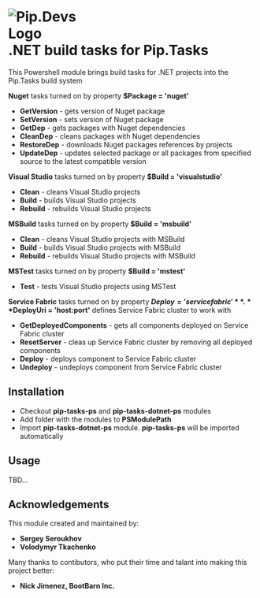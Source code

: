 # <img src="https://github.com/pip-tasks/pip-tasks-ps/raw/master/artifacts/logo.png" alt="Pip.Devs Logo" style="max-width:30%"> <br/> .NET build tasks for Pip.Tasks

This Powershell module brings build tasks for .NET projects into the Pip.Tasks build system

**Nuget** tasks turned on by property **$Package = 'nuget'**
* **GetVersion** - gets version of Nuget package
* **SetVersion** - sets version of Nuget package
* **GetDep** - gets packages with Nuget dependencies
* **CleanDep** - cleans packages with Nuget dependencies
* **RestoreDep** - downloads Nuget packages references by projects 
* **UpdateDep** - updates selected package or all packages from specified source to the latest compatible version

**Visual Studio** tasks turned on by property **$Build = 'visualstudio'**
* **Clean** - cleans Visual Studio projects
* **Build** - builds Visual Studio projects 
* **Rebuild** - rebuilds Visual Studio projects 

**MSBuild** tasks turned on by property **$Build = 'msbuild'**
* **Clean** - cleans Visual Studio projects with MSBuild
* **Build** - builds Visual Studio projects  with MSBuild
* **Rebuild** - rebuilds Visual Studio projects with MSBuild

**MSTest** tasks turned on by property **$Build = 'mstest'**
* **Test** - tests Visual Studio projects using MSTest

**Service Fabric** tasks turned on by property **$Deploy = 'servicefabric'**. 
**$DeployUri = 'host:port'** defines Service Fabric cluster to work with
* **GetDeployedComponents** - gets all components deployed on Service Fabric cluster
* **ResetServer** - cleas up Service Fabric cluster by removing all deployed components
* **Deploy** - deploys component to Service Fabric cluster
* **Undeploy** - undeploys component from Service Fabric cluster

## Installation

* Checkout **pip-tasks-ps** and **pip-tasks-dotnet-ps** modules
* Add folder with the modules to **PSModulePath**
* Import **pip-tasks-dotnet-ps** module. **pip-tasks-ps** will be imported automatically

## Usage

TBD...

## Acknowledgements

This module created and maintained by:
* **Sergey Seroukhov**
* **Volodymyr Tkachenko**

Many thanks to contibutors, who put their time and talant into making this project better:
* **Nick Jimenez, BootBarn Inc.**